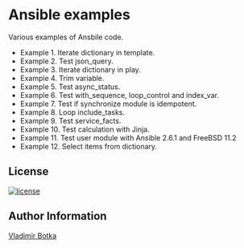 Ansible examples
================

Various examples of Ansbile code.

- Example  1. Iterate dictionary in template.
- Example  2. Test json_query.
- Example  3. Iterate dictionary in play.
- Example  4. Trim variable.
- Example  5. Test async_status.
- Example  6. Test with_sequence, loop_control and index_var.
- Example  7. Test if synchronize module is idempotent.
- Example  8. Loop include_tasks.
- Example  9. Test service_facts.
- Example 10. Test calculation with Jinja.
- Example 11. Test user module with Ansible 2.6.1 and FreeBSD 11.2
- Example 12. Select items from dictionary.


License
-------

[![license](https://img.shields.io/badge/license-BSD-red.svg)](https://www.freebsd.org/doc/en/articles/bsdl-gpl/article.html)


Author Information
------------------

[Vladimir Botka](https://botka.link)
